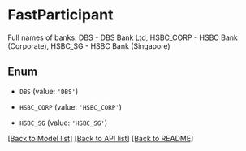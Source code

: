 # FastParticipant

Full names of banks: DBS - DBS Bank Ltd, HSBC_CORP - HSBC Bank (Corporate), HSBC_SG - HSBC Bank (Singapore) 

## Enum

* `DBS` (value: `'DBS'`)

* `HSBC_CORP` (value: `'HSBC_CORP'`)

* `HSBC_SG` (value: `'HSBC_SG'`)

[[Back to Model list]](../README.md#documentation-for-models) [[Back to API list]](../README.md#documentation-for-api-endpoints) [[Back to README]](../README.md)


